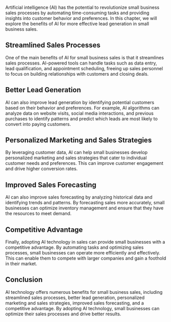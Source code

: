 
Artificial intelligence (AI) has the potential to revolutionize small business sales processes by automating time-consuming tasks and providing insights into customer behavior and preferences. In this chapter, we will explore the benefits of AI for more effective lead generation in small business sales.

Streamlined Sales Processes
---------------------------

One of the main benefits of AI for small business sales is that it streamlines sales processes. AI-powered tools can handle tasks such as data entry, lead qualification, and appointment scheduling, freeing up sales personnel to focus on building relationships with customers and closing deals.

Better Lead Generation
----------------------

AI can also improve lead generation by identifying potential customers based on their behavior and preferences. For example, AI algorithms can analyze data on website visits, social media interactions, and previous purchases to identify patterns and predict which leads are most likely to convert into paying customers.

Personalized Marketing and Sales Strategies
-------------------------------------------

By leveraging customer data, AI can help small businesses develop personalized marketing and sales strategies that cater to individual customer needs and preferences. This can improve customer engagement and drive higher conversion rates.

Improved Sales Forecasting
--------------------------

AI can also improve sales forecasting by analyzing historical data and identifying trends and patterns. By forecasting sales more accurately, small businesses can optimize inventory management and ensure that they have the resources to meet demand.

Competitive Advantage
---------------------

Finally, adopting AI technology in sales can provide small businesses with a competitive advantage. By automating tasks and optimizing sales processes, small businesses can operate more efficiently and effectively. This can enable them to compete with larger companies and gain a foothold in their market.

Conclusion
----------

AI technology offers numerous benefits for small business sales, including streamlined sales processes, better lead generation, personalized marketing and sales strategies, improved sales forecasting, and a competitive advantage. By adopting AI technology, small businesses can optimize their sales processes and drive better results.

